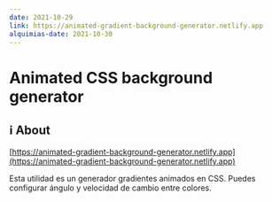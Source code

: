 ```yaml
---
date: 2021-10-29
link: https://animated-gradient-background-generator.netlify.app
alquimias-date: 2021-10-30
---
```


# Animated CSS background generator

## ℹ️ About

[https://animated-gradient-background-generator.netlify.app](https://animated-gradient-background-generator.netlify.app)

Esta utilidad es un generador gradientes animados en CSS. Puedes configurar ángulo y velocidad de cambio entre colores.



